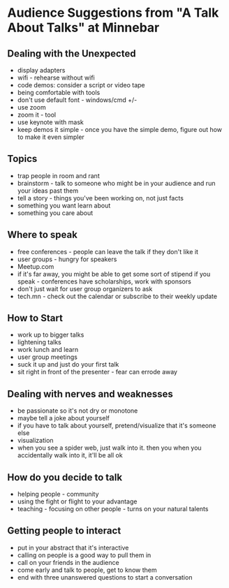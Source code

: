 # Audience Suggestions from "A Talk About Talks" at Minnebar #

## Dealing with the Unexpected ##
* display adapters
* wifi - rehearse without wifi
* code demos: consider a script or video tape
* being comfortable with tools
* don't use default font - windows/cmd +/-
* use zoom
* zoom it - tool
* use keynote with mask
* keep demos it simple - once you have the simple demo, figure out how to make it even simpler

## Topics ##
* trap people in room and rant
* brainstorm - talk to someone who might be in your audience and run your ideas past them
* tell a story - things you've been working on, not just facts
* something you want learn about
* something you care about

## Where to speak ##
* free conferences - people can leave the talk if they don't like it
* user groups - hungry for speakers
* Meetup.com
* if it's far away, you might be able to get some sort of stipend if you speak - conferences have scholarships, work with sponsors
* don't just wait for user group organizers to ask
* tech.mn - check out the calendar or subscribe to their weekly update

## How to Start ##
* work up to bigger talks
* lightening talks
* work lunch and learn
* user group meetings
* suck it up and just do your first talk
* sit right in front of the presenter - fear can errode away

## Dealing with nerves and weaknesses ##
* be passionate so it's not dry or monotone
* maybe tell a joke about yourself
* if you have to talk about yourself, pretend/visualize that it's someone else
* visualization
* when you see a spider web, just walk into it. then you when you accidentally walk into it, it'll be all ok

## How do you decide to talk ##
* helping people - community
* using the fight or flight to your advantage
* teaching - focusing on other people - turns on your natural talents

## Getting people to interact ##
* put in your abstract that it's interactive
* calling on people is a good way to pull them in
* call on your friends in the audience
* come early and talk to people, get to know them
* end with three unanswered questions to start a conversation

